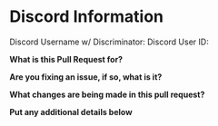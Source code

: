 # Discord Information #
Discord Username w/ Discriminator:
Discord User ID:



**What is this Pull Request for?**

**Are you fixing an issue, if so, what is it?**

**What changes are being made in this pull request?**

**Put any additional details below**
